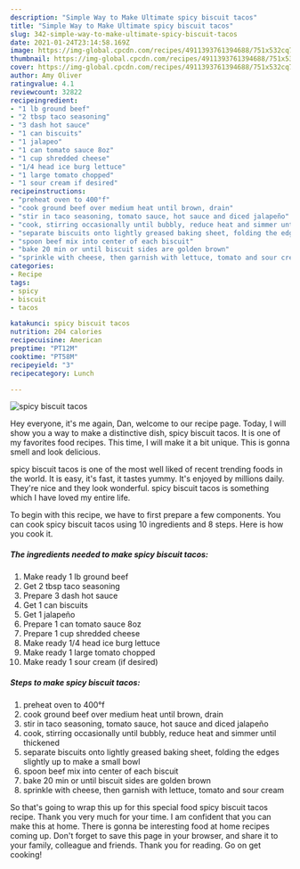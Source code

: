 ```yaml
---
description: "Simple Way to Make Ultimate spicy biscuit tacos"
title: "Simple Way to Make Ultimate spicy biscuit tacos"
slug: 342-simple-way-to-make-ultimate-spicy-biscuit-tacos
date: 2021-01-24T23:14:58.169Z
image: https://img-global.cpcdn.com/recipes/4911393761394688/751x532cq70/spicy-biscuit-tacos-recipe-main-photo.jpg
thumbnail: https://img-global.cpcdn.com/recipes/4911393761394688/751x532cq70/spicy-biscuit-tacos-recipe-main-photo.jpg
cover: https://img-global.cpcdn.com/recipes/4911393761394688/751x532cq70/spicy-biscuit-tacos-recipe-main-photo.jpg
author: Amy Oliver
ratingvalue: 4.1
reviewcount: 32822
recipeingredient:
- "1 lb ground beef"
- "2 tbsp taco seasoning"
- "3 dash hot sauce"
- "1 can biscuits"
- "1 jalapeo"
- "1 can tomato sauce 8oz"
- "1 cup shredded cheese"
- "1/4 head ice burg lettuce"
- "1 large tomato chopped"
- "1 sour cream if desired"
recipeinstructions:
- "preheat oven to 400°f"
- "cook ground beef over medium heat until brown, drain"
- "stir in taco seasoning, tomato sauce, hot sauce and diced jalapeño"
- "cook, stirring occasionally until bubbly, reduce heat and simmer until thickened"
- "separate biscuits onto lightly greased baking sheet, folding the edges slightly up to make a small bowl"
- "spoon beef mix into center of each biscuit"
- "bake 20 min or until biscuit sides are golden brown"
- "sprinkle with cheese, then garnish with lettuce, tomato and sour cream"
categories:
- Recipe
tags:
- spicy
- biscuit
- tacos

katakunci: spicy biscuit tacos 
nutrition: 204 calories
recipecuisine: American
preptime: "PT12M"
cooktime: "PT58M"
recipeyield: "3"
recipecategory: Lunch

---
```



![spicy biscuit tacos](https://img-global.cpcdn.com/recipes/4911393761394688/751x532cq70/spicy-biscuit-tacos-recipe-main-photo.jpg)

Hey everyone, it's me again, Dan, welcome to our recipe page. Today, I will show you a way to make a distinctive dish, spicy biscuit tacos. It is one of my favorites food recipes. This time, I will make it a bit unique. This is gonna smell and look delicious.



spicy biscuit tacos is one of the most well liked of recent trending foods in the world. It is easy, it's fast, it tastes yummy. It's enjoyed by millions daily. They're nice and they look wonderful. spicy biscuit tacos is something which I have loved my entire life.


To begin with this recipe, we have to first prepare a few components. You can cook spicy biscuit tacos using 10 ingredients and 8 steps. Here is how you cook it.

<!--inarticleads1-->

##### The ingredients needed to make spicy biscuit tacos:

1. Make ready 1 lb ground beef
1. Get 2 tbsp taco seasoning
1. Prepare 3 dash hot sauce
1. Get 1 can biscuits
1. Get 1 jalapeño
1. Prepare 1 can tomato sauce 8oz
1. Prepare 1 cup shredded cheese
1. Make ready 1/4 head ice burg lettuce
1. Make ready 1 large tomato chopped
1. Make ready 1 sour cream (if desired)




<!--inarticleads2-->

##### Steps to make spicy biscuit tacos:

1. preheat oven to 400°f
1. cook ground beef over medium heat until brown, drain
1. stir in taco seasoning, tomato sauce, hot sauce and diced jalapeño
1. cook, stirring occasionally until bubbly, reduce heat and simmer until thickened
1. separate biscuits onto lightly greased baking sheet, folding the edges slightly up to make a small bowl
1. spoon beef mix into center of each biscuit
1. bake 20 min or until biscuit sides are golden brown
1. sprinkle with cheese, then garnish with lettuce, tomato and sour cream




So that's going to wrap this up for this special food spicy biscuit tacos recipe. Thank you very much for your time. I am confident that you can make this at home. There is gonna be interesting food at home recipes coming up. Don't forget to save this page in your browser, and share it to your family, colleague and friends. Thank you for reading. Go on get cooking!
